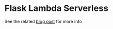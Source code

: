 # Flask Lambda Serverless
See the related [blog post](https://dev.to/divporter/deploying-a-flask-app-to-aws-lambda-5em0) for more info